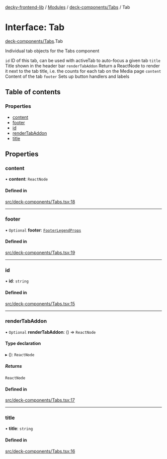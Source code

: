[decky-frontend-lib](../README.md) / [Modules](../modules.md) / [deck-components/Tabs](../modules/deck_components_Tabs.md) / Tab

# Interface: Tab

[deck-components/Tabs](../modules/deck_components_Tabs.md).Tab

Individual tab objects for the Tabs component

`id` ID of this tab, can be used with activeTab to auto-focus a given tab
`title` Title shown in the header bar
`renderTabAddon` Return a ReactNode to render it next to the tab title, i.e. the counts for each tab on the Media page
`content` Content of the tab
`footer` Sets up button handlers and labels

## Table of contents

### Properties

- [content](deck_components_Tabs.Tab.md#content)
- [footer](deck_components_Tabs.Tab.md#footer)
- [id](deck_components_Tabs.Tab.md#id)
- [renderTabAddon](deck_components_Tabs.Tab.md#rendertabaddon)
- [title](deck_components_Tabs.Tab.md#title)

## Properties

### content

• **content**: `ReactNode`

#### Defined in

[src/deck-components/Tabs.tsx:18](https://github.com/SteamDeckHomebrew/decky-frontend-lib/blob/5a5218a/src/deck-components/Tabs.tsx#L18)

___

### footer

• `Optional` **footer**: [`FooterLegendProps`](deck_components_FooterLegend.FooterLegendProps.md)

#### Defined in

[src/deck-components/Tabs.tsx:19](https://github.com/SteamDeckHomebrew/decky-frontend-lib/blob/5a5218a/src/deck-components/Tabs.tsx#L19)

___

### id

• **id**: `string`

#### Defined in

[src/deck-components/Tabs.tsx:15](https://github.com/SteamDeckHomebrew/decky-frontend-lib/blob/5a5218a/src/deck-components/Tabs.tsx#L15)

___

### renderTabAddon

• `Optional` **renderTabAddon**: () => `ReactNode`

#### Type declaration

▸ (): `ReactNode`

##### Returns

`ReactNode`

#### Defined in

[src/deck-components/Tabs.tsx:17](https://github.com/SteamDeckHomebrew/decky-frontend-lib/blob/5a5218a/src/deck-components/Tabs.tsx#L17)

___

### title

• **title**: `string`

#### Defined in

[src/deck-components/Tabs.tsx:16](https://github.com/SteamDeckHomebrew/decky-frontend-lib/blob/5a5218a/src/deck-components/Tabs.tsx#L16)
